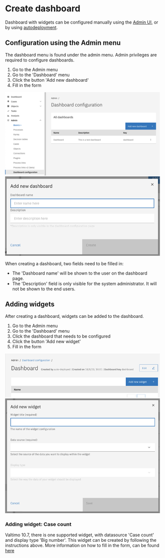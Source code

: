 # Create dashboard

Dashboard with widgets can be configured manually using the [Admin UI](create-dashboard.md#configuration-using-the-admin-menu), or by using [autodeployment](../../using-valtimo/dashboard/auto-deploy/).

## Configuration using the Admin menu

The dashboard menu is found under the admin menu. Admin privileges are required to configure dashboards.

1. Go to the Admin menu
2. Go to the 'Dashboard' menu
3. Click the button 'Add new dashboard'
4. Fill in the form

![admin-dashboard-configuration.png](../../using-valtimo/dashboard/img/admin-dashboard-configuration.png) ![add-new-dashboard.png](../../using-valtimo/dashboard/img/add-new-dashboard.png)

When creating a dashboard, two fields need to be filled in:

* The 'Dashboard name' will be shown to the user on the dashboard page.
* The 'Description' field is only visible for the system administrator. It will not be shown to the end users.

## Adding widgets

After creating a dashboard, widgets can be added to the dashboard.

1. Go to the Admin menu
2. Go to the 'Dashboard' menu
3. Click the dashboard that needs to be configured
4. Click the button 'Add new widget'
5. Fill in the form

![admin-widget-configuration.png](../../using-valtimo/dashboard/img/admin-widget-configuration.png) ![add-new-widget.png](../../using-valtimo/dashboard/img/add-new-widget.png)

### Adding widget: Case count

Valtimo 10.7, there is one supported widget, with datasource 'Case count' and display type 'Big number'. This widget can be created by following the instructions above. More information on how to fill in the form, can be found [here](../../nog-een-plek-geven/reference/modules/dashboard.md#case-count)
